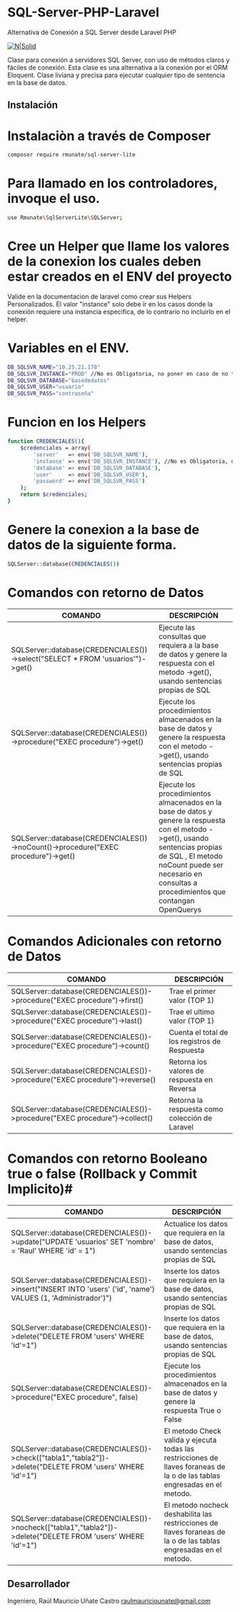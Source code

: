 # SQL-Server-PHP-Laravel
Alternativa de Conexión a SQL Server desde Laravel PHP

[![N|Solid](https://i.ibb.co/ZLzQTpm/Firma-Git-Hub.png)](#)

Clase para conexión a servidores SQL Server, con uso de métodos claros y fáciles de conexión.
Esta clase es una alternativa a la conexión por el ORM Eloquent.
Clase liviana y precisa para ejecutar cualquier tipo de sentencia en la base de datos.

## Instalación

# Instalaciòn a través de Composer

```sh
composer require rmunate/sql-server-lite
```

# Para llamado en los controladores, invoque el uso.

```sh
use Rmunate\SqlServerLite\SQLServer;
```

# Cree un Helper que llame los valores de la conexion los cuales deben estar creados en el ENV del proyecto 
Valide en la documentacion de laravel como crear sus Helpers Personalizados.
El valor "instance" solo debe ir en los casos donde la conexión requiere una instancia especifica, de lo contrario no incluirlo en el helper.

# Variables en el ENV.
```sh
DB_SQLSVR_NAME="10.25.21.170"
DB_SQLSVR_INSTANCE="PROD" //No es Obligatoria, no poner en caso de no tener instancia
DB_SQLSVR_DATABASE="basededatos"
DB_SQLSVR_USER="usuario"
DB_SQLSVR_PASS="contraseña"
```

# Funcion en los Helpers 
```sh
function CREDENCIALES(){
    $credenciales = array(
        'server'   => env('DB_SQLSVR_NAME'),
        'instance' => env('DB_SQLSVR_INSTANCE'), //No es Obligatoria, no poner en caso de no tener instancia
        'database' => env('DB_SQLSVR_DATABASE'),
        'user'     => env('DB_SQLSVR_USER'),
        'password' => env('DB_SQLSVR_PASS')
    );
    return $credenciales;
}
```

# Genere la conexion a la base de datos de la siguiente forma.
```sh
SQLServer::database(CREDENCIALES())
```

# Comandos con retorno de Datos #

| COMANDO | DESCRIPCIÓN |
| ----------- | ----------- |
| SQLServer::database(CREDENCIALES())->select("SELECT * FROM 'usuarios'")->get() | Ejecute las consultas que requiera a la base de datos y genere la respuesta con el metodo ->get(), usando sentencias propias de SQL |
| SQLServer::database(CREDENCIALES())->procedure("EXEC procedure")->get() | Ejecute los procedimientos almacenados en la base de datos y genere la respuesta con el metodo ->get(), usando sentencias propias de SQL |
| SQLServer::database(CREDENCIALES())->noCount()->procedure("EXEC procedure")->get() | Ejecute los procedimientos almacenados en la base de datos y genere la respuesta con el metodo ->get(), usando sentencias propias de SQL , El metodo noCount puede ser necesario en consultas a procedimientos que contangan OpenQuerys |


# Comandos Adicionales con retorno de Datos #

| COMANDO | DESCRIPCIÓN |
| ----------- | ----------- |
| SQLServer::database(CREDENCIALES())->procedure("EXEC procedure")->first() | Trae el primer valor (TOP 1) |
| SQLServer::database(CREDENCIALES())->procedure("EXEC procedure")->last() | Trae el ultimo valor (TOP 1) |
| SQLServer::database(CREDENCIALES())->procedure("EXEC procedure")->count() | Cuenta el total de los registros de Respuesta |
| SQLServer::database(CREDENCIALES())->procedure("EXEC procedure")->reverse() | Retorna los valores de respuesta en Reversa |
| SQLServer::database(CREDENCIALES())->procedure("EXEC procedure")->collect() | Retorna la respuesta como colección de Laravel |

# Comandos con retorno Booleano true o false (Rollback y Commit Implicito)#

| COMANDO | DESCRIPCIÓN |
| ----------- | ----------- |
| SQLServer::database(CREDENCIALES())->update("UPDATE 'usuarios' SET 'nombre' = 'Raul' WHERE 'id' = 1") | Actualice los datos que requiera en la base de datos, usando sentencias propias de SQL |
| SQLServer::database(CREDENCIALES())->insert("INSERT INTO 'users' ('id', 'name') VALUES (1, 'Administrador')") | Inserte los datos que requiera en la base de datos, usando sentencias propias de SQL |
| SQLServer::database(CREDENCIALES())->delete("DELETE FROM 'users' WHERE 'id'=1") | Inserte los datos que requiera en la base de datos, usando sentencias propias de SQL |
| SQLServer::database(CREDENCIALES())->procedure("EXEC procedure", false) | Ejecute los procedimientos almacenados en la base de datos y genere la respuesta True o False |
| SQLServer::database(CREDENCIALES())->check(["tabla1","tabla2"])->delete("DELETE FROM 'users' WHERE 'id'=1") | El metodo Check valida y ejecuta todas las restricciones de llaves foraneas de la o de las tablas engresadas en el metodo. |
| SQLServer::database(CREDENCIALES())->nocheck(["tabla1","tabla2"])->delete("DELETE FROM 'users' WHERE 'id'=1") | El metodo nocheck deshabilita las restricciones de llaves foraneas de la o de las tablas engresadas en el metodo. |


## Desarrollador

Ingeniero, Raúl Mauricio Uñate Castro
raulmauriciounate@gmail.com
